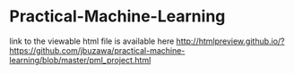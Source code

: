 Practical-Machine-Learning
==========================
link to the viewable html file is available here http://htmlpreview.github.io/?https://github.com/jbuzawa/practical-machine-learning/blob/master/pml_project.html
